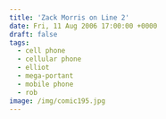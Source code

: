 ```yaml
---
title: 'Zack Morris on Line 2'
date: Fri, 11 Aug 2006 17:00:00 +0000
draft: false
tags:
  - cell phone
  - cellular phone
  - elliot
  - mega-portant
  - mobile phone
  - rob
image: /img/comic195.jpg
---
```


